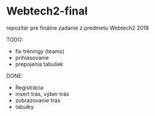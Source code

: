 # Webtech2-final
repozitár pre finálne zadanie z predmetu Webtech2 2018


TODO:
- fix tréningy (teams)
- prihlasovanie
- prepojenia tabuliek



DONE:
- Registrácia
- insert trás, výber trás
- zobrazovanie trás
- tabulky
